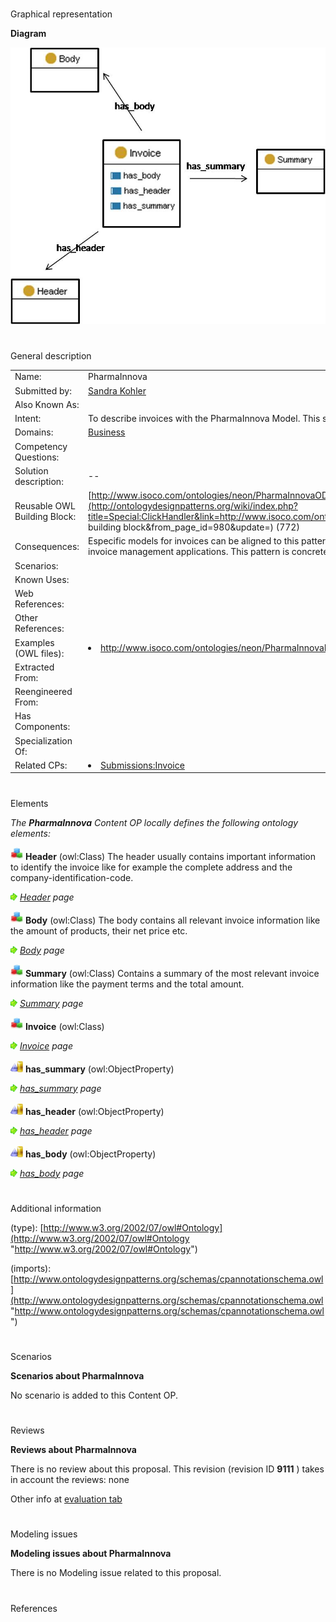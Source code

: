 # 

 Graphical representation



__Diagram__ 





[![Image:Imagen3.jpg](./20090306120200!Imagen3.jpg)](../Image/Imagen3.jpg.md "Image:Imagen3.jpg")





# 

 General description




|  |  |
| --- | --- |
|  Name:  |  PharmaInnova  |
|  Submitted by:  | [Sandra Kohler](../User/Sandra_Kohler.md "User:Sandra Kohler")  |
|  Also Known As:  |  |
|  Intent:  |  To describe invoices with the PharmaInnova Model. This schema can be applied to other invoice models.  |
|  Domains:  | [Business](../Community/Business.md "Community:Business")  |
|  Competency Questions:  |  |
|  Solution description:  |  --  |
|  Reusable OWL Building Block:  | [http://www.isoco.com/ontologies/neon/PharmaInnovaODP.owl](http://ontologydesignpatterns.org/wiki/index.php?title=Special:ClickHandler&link=http://www.isoco.com/ontologies/neon/PharmaInnovaODP.owl&message=OWL building block&from_page_id=980&update=)  (772)  |
|  Consequences:  |  Especific models for invoices can be aligned to this pattern, which then acts as a semantic facade to different invoice management applications. This pattern is concreter and simplier, but less flexible than the invoice ODP.  |
|  Scenarios:  |  |
|  Known Uses:  |  |
|  Web References:  |  |
|  Other References:  |  |
|  Examples (OWL files):  | <li><a class="external free" href="http://www.isoco.com/ontologies/neon/PharmaInnovaInvoiceOntology.owl" rel="nofollow" title="http://www.isoco.com/ontologies/neon/PharmaInnovaInvoiceOntology.owl">        http://www.isoco.com/ontologies/neon/PharmaInnovaInvoiceOntology.owl       </a></li> |
|  Extracted From:  |  |
|  Reengineered From:  |  |
|  Has Components:  |  |
|  Specialization Of:  |  |
|  Related CPs:  | <li><a href="../Invoice/Invoice.md" title="Submissions:Invoice">        Submissions:Invoice       </a></li> |



  





# 

 Elements



_The
 __PharmaInnova__ 
 Content OP locally defines the following ontology elements:_ 





[![Class](./20px-Class.gif)](../Image/Class.gif.md "Class")
__Header__ 
 (owl:Class) The header usually contains important information to identify the invoice like for example the complete address and the company-identification-code.
 
[![](./11px-ArrowRight.gif)](../Image/ArrowRight.gif.md "ArrowRight.gif")
_[Header](./EventProcessing/EventObjectHeader.md "Submissions:PharmaInnova/Header") 
 page_ 



[![Class](./20px-Class.gif)](../Image/Class.gif.md "Class")
__Body__ 
 (owl:Class) The body contains all relevant invoice information like the amount of products, their net price etc.
 
[![](./11px-ArrowRight.gif)](../Image/ArrowRight.gif.md "ArrowRight.gif")
_[Body](./EventProcessing/EventObjectBody.md "Submissions:PharmaInnova/Body") 
 page_ 



[![Class](./20px-Class.gif)](../Image/Class.gif.md "Class")
__Summary__ 
 (owl:Class) Contains a summary of the most relevant invoice information like the payment terms and the total amount.
 
[![](./11px-ArrowRight.gif)](../Image/ArrowRight.gif.md "ArrowRight.gif")
_[Summary](./PharmaInnova/Summary.md "Submissions:PharmaInnova/Summary") 
 page_ 



[![Class](./20px-Class.gif)](../Image/Class.gif.md "Class")
__Invoice__ 
 (owl:Class)
 
[![](./11px-ArrowRight.gif)](../Image/ArrowRight.gif.md "ArrowRight.gif")
_[Invoice](../Invoice/Invoice.md "Submissions:PharmaInnova/Invoice") 
 page_ 



[![ObjectProperty](./20px-ObjectProperty.gif)](../Image/ObjectProperty.gif.md "ObjectProperty")
__has\_summary__ 
 (owl:ObjectProperty)
 
[![](./11px-ArrowRight.gif)](../Image/ArrowRight.gif.md "ArrowRight.gif")
_[has\_summary](./PharmaInnova/has_summary.md "Submissions:PharmaInnova/has summary") 
 page_ 



[![ObjectProperty](./20px-ObjectProperty.gif)](../Image/ObjectProperty.gif.md "ObjectProperty")
__has\_header__ 
 (owl:ObjectProperty)
 
[![](./11px-ArrowRight.gif)](../Image/ArrowRight.gif.md "ArrowRight.gif")
_[has\_header](./PharmaInnova/has_header.md "Submissions:PharmaInnova/has header") 
 page_ 



[![ObjectProperty](./20px-ObjectProperty.gif)](../Image/ObjectProperty.gif.md "ObjectProperty")
__has\_body__ 
 (owl:ObjectProperty)
 
[![](./11px-ArrowRight.gif)](../Image/ArrowRight.gif.md "ArrowRight.gif")
_[has\_body](./PharmaInnova/has_body.md "Submissions:PharmaInnova/has body") 
 page_ 


# 

 Additional information



 (type):
 [http://www.w3.org/2002/07/owl#Ontology](http://www.w3.org/2002/07/owl#Ontology "http://www.w3.org/2002/07/owl#Ontology") 




 (imports):
 [http://www.ontologydesignpatterns.org/schemas/cpannotationschema.owl](http://www.ontologydesignpatterns.org/schemas/cpannotationschema.owl "http://www.ontologydesignpatterns.org/schemas/cpannotationschema.owl") 




# 

 Scenarios




__Scenarios about PharmaInnova__ 


 No scenario is added to this Content OP.
 




# 

 Reviews




__Reviews about PharmaInnova__ 


 There is no review about this proposal.
This revision (revision ID
 __9111__ 
 ) takes in account the reviews: none
 



 Other info at
 [evaluation tab](http://ontologydesignpatterns.org/wiki/index.php?title=Submissions:PharmaInnova&action=evaluation "http://ontologydesignpatterns.org/wiki/index.php?title=Submissions:PharmaInnova&action=evaluation") 





  





# 

 Modeling issues




__Modeling issues about PharmaInnova__ 


 There is no Modeling issue related to this proposal.
 




  





# 

 References